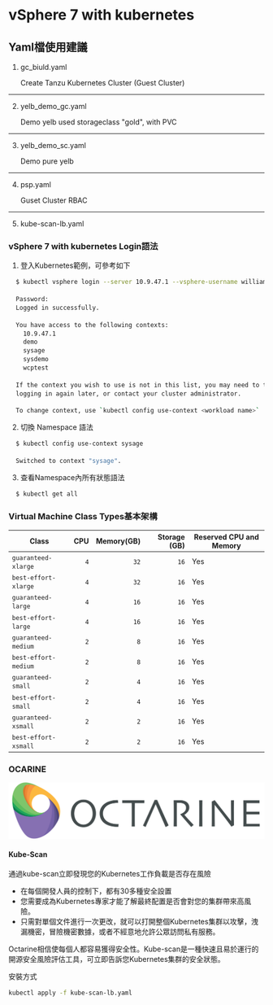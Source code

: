 # vSphere 7 with kubernetes

## Yaml檔使用建議
1. gc_biuld.yaml
   
   Create Tanzu Kubernetes Cluster (Guest Cluster)
***
2. yelb_demo_gc.yaml

   Demo yelb used storageclass "gold", with PVC
***
3. yelb_demo_sc.yaml
   
   Demo pure yelb 
***
4. psp.yaml
   
   Guset Cluster RBAC
***
5. kube-scan-lb.yaml

### vSphere 7 with kubernetes Login語法

1. 登入Kubernetes範例，可參考如下
```bash
  $ kubectl vsphere login --server 10.9.47.1 --vsphere-username william@vsphere.local --insecure-skip-tls-verify

  Password:
  Logged in successfully.

  You have access to the following contexts:
    10.9.47.1
    demo
    sysage
    sysdemo
    wcptest

  If the context you wish to use is not in this list, you may need to try
  logging in again later, or contact your cluster administrator.

  To change context, use `kubectl config use-context <workload name>`
```
2. 切換 Namespace 語法
```bash
  $ kubectl config use-context sysage

  Switched to context "sysage".
```
3. 查看Namespace內所有狀態語法
```bash
  $ kubectl get all
```

### Virtual Machine Class Types基本架構

Class               | CPU |Memory(GB)|Storage (GB)|Reserved CPU and Memory
--------------------|----:|---------:|-----------:|-----------------------
`guaranteed-xlarge` |  `4`|      `32`|        `16`| Yes
`best-effort-xlarge`|  `4`|      `32`|        `16`| Yes
`guaranteed-large`  |  `4`|      `16`|        `16`| Yes
`best-effort-large` |  `4`|      `16`|        `16`| Yes
`guaranteed-medium` |  `2`|       `8`|        `16`| Yes
`best-effort-medium`|  `2`|       `8`|        `16`| Yes
`guaranteed-small`  |  `2`|       `4`|        `16`| Yes
`best-effort-small` |  `2`|       `4`|        `16`| Yes
`guaranteed-xsmall` |  `2`|       `2`|        `16`| Yes
`best-effort-xsmall`|  `2`|       `2`|        `16`| Yes


### OCARINE
<p align="center">
  <img src="octarine_logo.png">
</p>

#### Kube-Scan

通過kube-scan立即發現您的Kubernetes工作負載是否存在風險

- 在每個開發人員的控制下，都有30多種安全設置
- 您需要成為Kubernetes專家才能了解最終配置是否會對您的集群帶來高風險。
- 只需對單個文件進行一次更改，就可以打開整個Kubernetes集群以攻擊，洩漏機密，冒險機密數據，或者不經意地允許公眾訪問私有服務。

Octarine相信使每個人都容易獲得安全性。Kube-scan是一種快速且易於運行的開源安全風險評估工具，可立即告訴您Kubernetes集群的安全狀態。

安裝方式
```bash
kubectl apply -f kube-scan-lb.yaml
```